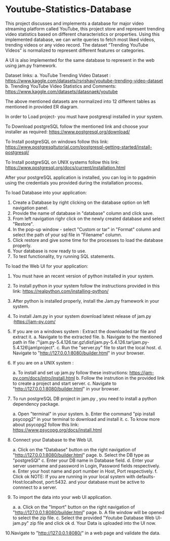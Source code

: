 # Youtube-Statistics-Database
 This project discusses and implements a  database for major video streaming  platform called YouTube, this project store  and represent trending video statistics  based on different characteristics or  properties. Using this implemented  database, we can write queries to fetch  most liked videos, trending videos or any  video record. The dataset “Trending  YouTube Videos” is normalized to  represent different features or categories.

 A UI is also implemented for the same database to represent in the web using jam.py framework.


 Dataset links:
 a. YouTube Trending Video Dataset : https://www.kaggle.com/datasets/rsrishav/youtube-trending-video-dataset
 b. Trending YouTube Video Statistics and Comments: https://www.kaggle.com/datasets/datasnaek/youtube

The above mentioned datasets are normalized into 12 different tables as mentioned in provided ER diagram.

In order to Load project- you must have postgresql installed in your system.

To Download postgreSQL follow the mentioned link and choose your installer as required: https://www.postgresql.org/download/

To Install postgreSQL on windows follow this link: https://www.postgresqltutorial.com/postgresql-getting-started/install-postgresql/

To Install postgreSQL on UNIX systems follow this link: https://www.postgresql.org/docs/current/installation.html

After your postgreSQL application is installed, you can log in to pgadmin using the credentials you provided during the installation process.

To load Database into your application:

 1. Create a Database by right clicking on the database option on left navigation panel.
 2. Provide the name of database in "database" column and click save.
 3. From left navigation righr click on the  newly created database and select "Restore".
 4. In the pop-up window - select "Custom or tar" in "Format" column and select the path of your sql file in "Filename" column.
 5. Click restore and give some time for the processes to load the database properly.
 6. Your database is now ready to use.
 7. To test functionality, try running SQL statements.

To load the Web UI for your application:

  1. You must have an recent version of python installed in your system.
  2. To install python in your system follow the instructions provided in this link: https://realpython.com/installing-python/
  3. After python is installed properly, install the Jam.py framework in your system.
  4. To install Jam.py in your system download latest release of jam.py :https://jam-py.com/
  5. If you are on a windows system : Extract the downloaded tar file and extract it.
								a. Navigate to the extracted file.
								b. Navigate to the mentioned path in file :"\jam.py-5.4.126.tar.gz\dist\jam.py-5.4.126.tar\jam.py-5.4.126\jam\project\".
								c. Run the "server.py" file to start the local host.
								d. Navigate to "http://127.0.0.1:8080/builder.html" in your browser.

  6. If you are on a UNIX system :
   
        a. To install and set up  jam.py follow these instructions: https://jam-py.com/docs/intro/install.html
        b. Follow the instrution in the provided link to create a project and start server.
        c. Navigate to "http://127.0.0.1:8080/builder.html" in your browser.		
  7. To run postgreSQL DB project in jam.py , you need to install a python dependency package.

        a. Open "terminal" in your system.
        b. Enter the command "pip install psycopg2" in your terminal to download and install it.
        c. To know more about psycopg2 follow this link: https://www.psycopg.org/docs/install.html								
  8. Connect your Database to the Web UI.

        a. Click on the "Database" button on the right navigation of "http://127.0.0.1:8080/builder.html" page.
        b. Select the DB type as "postgreSQl"
        c. Enter your DB name in Database field.
        d. Enter your server username and password in Login, Password fields respectively.
        e. Enter your host name and port number in Host, Port respectively.
        f. Click ok 
        NOTE: If you are running in your local system with defaults- Host:localhost, port:5432. and your database must be active to connnect to a server.
  9. To import the data into your web UI application.
  
        a. a. Click on the "Import" button on the right navigation of "http://127.0.0.1:8080/builder.html" page.
        b. A file window will be opened to select the zip file.
        c. Select the provided "Youtube Database Web UI- jam.py" zip file and click ok
        d. Your Data is uploaded into the UI now.
  
 10.Navigate to "http://127.0.0.1:8080/" in a web page and validate the data.
				
    







